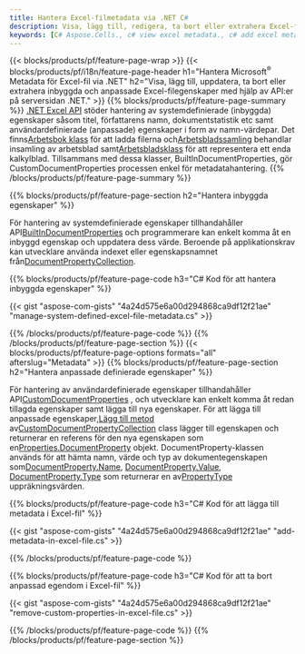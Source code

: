 ```yaml
---
title: Hantera Excel-filmetadata via .NET C#
description: Visa, lägg till, redigera, ta bort eller extrahera Excel-filers metadata med bara några rader C#-kod
keywords: [C# Aspose.Cells., c# view excel metadata., c# add excel metadata., c# insert excel metadata., c# edit excel metadata., c# remove excel metadata., c# extract excel metadata., c# modify excel metadata]
---
```

{{< blocks/products/pf/feature-page-wrap >}}
{{< blocks/products/pf/i18n/feature-page-header h1="Hantera Microsoft<sup>&reg;</sup> Metadata för Excel-fil via .NET" h2="Visa, lägg till, uppdatera, ta bort eller extrahera inbyggda och anpassade Excel-filegenskaper med hjälp av API:er på serversidan .NET." >}}
{{% blocks/products/pf/feature-page-summary %}}
[.NET Excel API](/cells/sv/net/) stöder hantering av systemdefinierade (inbyggda) egenskaper såsom titel, författarens namn, dokumentstatistik etc samt användardefinierade (anpassade) egenskaper i form av namn-värdepar. Det finns[Arbetsbok klass](https://reference.aspose.com/cells/net/aspose.cells/workbook) för att ladda filerna och[Arbetsbladssamling](https://reference.aspose.com/cells/net/aspose.cells/worksheetcollection) behandlar insamling av arbetsblad samt[Arbetsbladsklass](https://reference.aspose.com/cells/net/aspose.cells/worksheet) för att representera ett enda kalkylblad. Tillsammans med dessa klasser, BuiltInDocumentProperties, gör CustomDocumentProperties processen enkel för metadatahantering.
{{% /blocks/products/pf/feature-page-summary %}}

{{% blocks/products/pf/feature-page-section h2="Hantera inbyggda egenskaper" %}}

 För hantering av systemdefinierade egenskaper tillhandahåller API[BuiltInDocumentProperties](https://reference.aspose.com/cells/net/aspose.cells/workbook/properties/builtindocumentproperties) och programmerare kan enkelt komma åt en inbyggd egenskap och uppdatera dess värde. Beroende på applikationskrav kan utvecklare använda indexet eller egenskapsnamnet från[DocumentPropertyCollection](https://reference.aspose.com/cells/net/aspose.cells.properties/documentpropertycollection). 

{{% blocks/products/pf/feature-page-code h3="C# Kod för att hantera inbyggda egenskaper" %}}

{{< gist "aspose-com-gists" "4a24d575e6a00d294868ca9df12f21ae" "manage-system-defined-excel-file-metadata.cs" >}}

{{% /blocks/products/pf/feature-page-code %}}
{{% /blocks/products/pf/feature-page-section %}}
{{< blocks/products/pf/feature-page-options formats="all" afterslug="Metadata" >}}
{{% blocks/products/pf/feature-page-section h2="Hantera anpassade definierade egenskaper" %}}

 För hantering av användardefinierade egenskaper tillhandahåller API[CustomDocumentProperties](https://reference.aspose.com/cells/net/aspose.cells/workbook/properties/customdocumentproperties) , och utvecklare kan enkelt komma åt redan tillagda egenskaper samt lägga till nya egenskaper. För att lägga till anpassade egenskaper,[Lägg till metod](https://reference.aspose.com/cells/net/aspose.cells.properties/customdocumentpropertycollection/methods/add/index) av[CustomDocumentPropertyCollection](https://reference.aspose.com/cells/net/aspose.cells.properties/customdocumentpropertycollection) class lägger till egenskapen och returnerar en referens för den nya egenskapen som en[Properties.DocumentProperty](https://reference.aspose.com/cells/net/aspose.cells.properties/documentproperty) objekt. DocumentProperty-klassen används för att hämta namn, värde och typ av dokumentegenskapen som[DocumentProperty.Name](https://reference.aspose.com/cells/net/aspose.cells.properties/documentproperty/properties/name), [DocumentProperty.Value](https://reference.aspose.com/cells/net/aspose.cells.properties/documentproperty/properties/value),  [DocumentProperty.Type](https://reference.aspose.com/cells/net/aspose.cells.properties/documentproperty/properties/type) som returnerar en av[PropertyType](https://reference.aspose.com/cells/net/aspose.cells.properties/propertytype) uppräkningsvärden.
 
{{% blocks/products/pf/feature-page-code h3="C# Kod för att lägga till metadata i Excel-fil" %}}

{{< gist "aspose-com-gists" "4a24d575e6a00d294868ca9df12f21ae" "add-metadata-in-excel-file.cs" >}}

{{% /blocks/products/pf/feature-page-code %}}


{{% blocks/products/pf/feature-page-code h3="C# Kod för att ta bort anpassad egendom i Excel-fil" %}}

{{< gist "aspose-com-gists" "4a24d575e6a00d294868ca9df12f21ae" "remove-custom-properties-in-excel-file.cs" >}}

{{% /blocks/products/pf/feature-page-code %}}
{{% /blocks/products/pf/feature-page-section %}}

